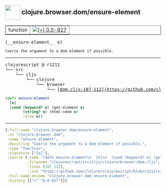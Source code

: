 ## <img width="48px" valign="middle" src="http://i.imgur.com/Hi20huC.png"> clojure.browser.dom/ensure-element

 <table border="1">
<tr>
<td>function</td>
<td><a href="https://github.com/cljsinfo/api-refs/tree/0.0-927"><img valign="middle" alt="[+] 0.0-927" src="https://img.shields.io/badge/+-0.0--927-lightgrey.svg"></a> </td>
</tr>
</table>

 <samp>
(__ensure-element__ e)<br>
</samp>

```
Coerce the argument to a dom element if possible.
```

---

 <pre>
clojurescript @ r1211
└── src
    └── cljs
        └── clojure
            └── browser
                └── <ins>[dom.cljs:107-112](https://github.com/clojure/clojurescript/blob/r1211/src/cljs/clojure/browser/dom.cljs#L107-L112)</ins>
</pre>

```clj
(defn ensure-element
  [e]
  (cond (keyword? e) (get-element e)
        (string? e) (html->dom e)
        :else e))
```


---

```clj
{:full-name "clojure.browser.dom/ensure-element",
 :ns "clojure.browser.dom",
 :name "ensure-element",
 :docstring "Coerce the argument to a dom element if possible.",
 :type "function",
 :signature ["[e]"],
 :source {:code "(defn ensure-element\n  [e]\n  (cond (keyword? e) (get-element e)\n        (string? e) (html->dom e)\n        :else e))",
          :filename "clojurescript/src/cljs/clojure/browser/dom.cljs",
          :lines [107 112],
          :link "https://github.com/clojure/clojurescript/blob/r1211/src/cljs/clojure/browser/dom.cljs#L107-L112"},
 :full-name-encode "clojure.browser.dom_ensure-element",
 :history [["+" "0.0-927"]]}

```
